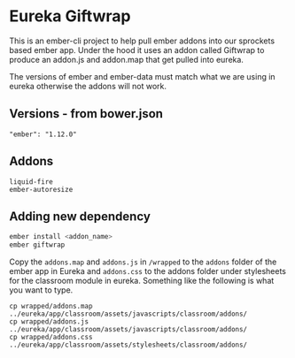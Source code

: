 # Eureka Giftwrap

This is an ember-cli project to help pull ember addons into our sprockets based ember app. Under the hood it uses an addon called Giftwrap to produce an addon.js and addon.map that get pulled into eureka.

The versions of ember and ember-data must match what we are using in eureka otherwise the addons will not work.

## Versions - from bower.json

```
"ember": "1.12.0"
```

## Addons

```
liquid-fire
ember-autoresize
```

## Adding new dependency

```bash
ember install <addon_name>
ember giftwrap
```
Copy the `addons.map` and `addons.js` in `/wrapped` to the `addons` folder of the ember app in Eureka and `addons.css` to the addons folder under stylesheets for the classroom module in eureka. Something like the following is what you want to type.
```
cp wrapped/addons.map ../eureka/app/classroom/assets/javascripts/classroom/addons/
cp wrapped/addons.js ../eureka/app/classroom/assets/javascripts/classroom/addons/
cp wrapped/addons.css ../eureka/app/classroom/assets/stylesheets/classroom/addons/
```


